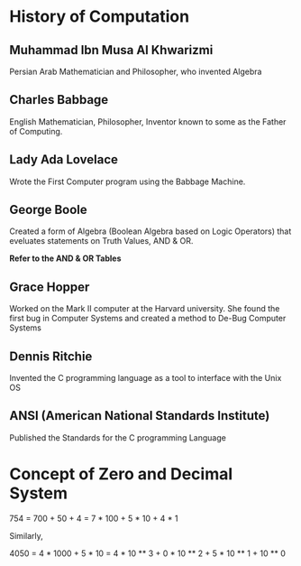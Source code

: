 

#   History of Computation

##  Muhammad Ibn Musa Al Khwarizmi

Persian Arab Mathematician and Philosopher, who invented Algebra

##  Charles Babbage

English Mathematician, Philosopher, Inventor known to some as the Father of Computing.

##  Lady Ada Lovelace

Wrote the First Computer program using the Babbage Machine.

##  George Boole

Created a form of Algebra (Boolean Algebra based on Logic Operators) that eveluates statements on Truth Values, AND & OR.

**Refer to the AND & OR Tables**

##  Grace Hopper

Worked on the Mark II computer at the Harvard university. She found the first bug in Computer Systems and created a method to De-Bug Computer Systems

##  Dennis Ritchie

Invented the C programming language as a tool to interface with the Unix OS

##  ANSI (American National Standards Institute)

Published the Standards for the C programming Language

#   Concept of Zero and Decimal System

754 = 700 + 50 + 4 = 7 * 100 + 5 * 10 + 4 * 1

Similarly, 

4050 = 4 * 1000 + 5 * 10 = 4 * 10 ** 3 + 0 * 10 ** 2 + 5 * 10 ** 1 + 10 ** 0

